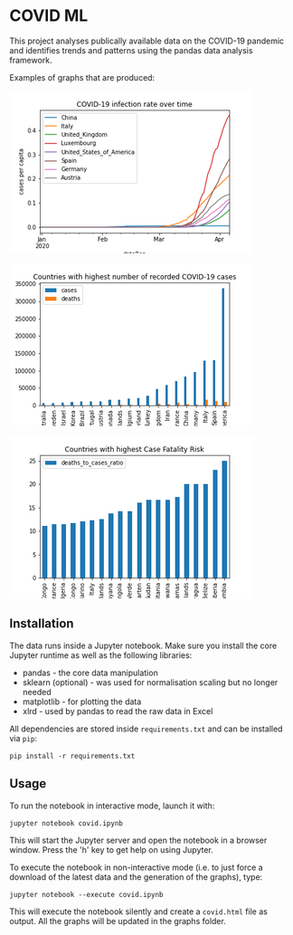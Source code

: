 # COVID ML

This project analyses publically available data on the COVID-19 pandemic and identifies trends and patterns using the pandas data analysis framework.

Examples of graphs that are produced:

![infection rates over time!](graphs/infection_rates_over_time.png "Infection rates over time")

![top 20 infections!](graphs/top20_infections.png "Top 20 infection numbers by country")

![top20_cfr!](graphs/top20_cfr.png "Countries with highest Case Fatality Risk")

## Installation
The data runs inside a Jupyter notebook.
Make sure you install the core Jupyter runtime as well as the following libraries:
* pandas - the core data manipulation
* sklearn (optional) - was used for normalisation scaling but no longer needed
* matplotlib - for plotting the data
* xlrd - used by pandas to read the raw data in Excel

All dependencies are stored inside ```requirements.txt``` and can be installed via ```pip```:

```
pip install -r requirements.txt
```

## Usage
To run the notebook in interactive mode, launch it with:

```
jupyter notebook covid.ipynb
```

This will start the Jupyter server and open the notebook in a browser window.
Press the 'h' key to get help on using Jupyter.

To execute the notebook in non-interactive mode (i.e. to just force a download of the latest data and the generation of the graphs), type:

```
jupyter notebook --execute covid.ipynb
```

This will execute the notebook silently and create a ```covid.html``` file as output.
All the graphs will be updated in the graphs folder.
